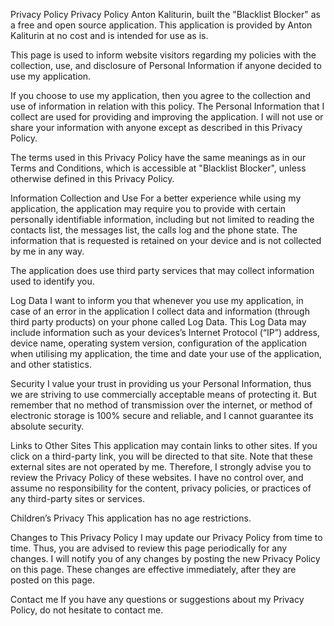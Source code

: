 Privacy Policy
Privacy Policy Anton Kaliturin, built the "Blacklist Blocker" as a free and open source application. This application is provided by Anton Kaliturin at no cost and is intended for use as is.

This page is used to inform website visitors regarding my policies with the collection, use, and disclosure of Personal Information if anyone decided to use my application.

If you choose to use my application, then you agree to the collection and use of information in relation with this policy. The Personal Information that I collect are used for providing and improving the application. I will not use or share your information with anyone except as described in this Privacy Policy.

The terms used in this Privacy Policy have the same meanings as in our Terms and Conditions, which is accessible at "Blacklist Blocker", unless otherwise defined in this Privacy Policy.

Information Collection and Use
For a better experience while using my application, the application may require you to provide with certain personally identifiable information, including but not limited to reading the contacts list, the messages list, the calls log and the phone state. The information that is requested is retained on your device and is not collected by me in any way.

The application does use third party services that may collect information used to identify you.

Log Data
I want to inform you that whenever you use my application, in case of an error in the application I collect data and information (through third party products) on your phone called Log Data. This Log Data may include information such as your devices’s Internet Protocol (“IP”) address, device name, operating system version, configuration of the application when utilising my application, the time and date your use of the application, and other statistics.

Security
I value your trust in providing us your Personal Information, thus we are striving to use commercially acceptable means of protecting it. But remember that no method of transmission over the internet, or method of electronic storage is 100% secure and reliable, and I cannot guarantee its absolute security.

Links to Other Sites
This application may contain links to other sites. If you click on a third-party link, you will be directed to that site. Note that these external sites are not operated by me. Therefore, I strongly advise you to review the Privacy Policy of these websites. I have no control over, and assume no responsibility for the content, privacy policies, or practices of any third-party sites or services.

Children’s Privacy
This application has no age restrictions.

Changes to This Privacy Policy
I may update our Privacy Policy from time to time. Thus, you are advised to review this page periodically for any changes. I will notify you of any changes by posting the new Privacy Policy on this page. These changes are effective immediately, after they are posted on this page.

Contact me
If you have any questions or suggestions about my Privacy Policy, do not hesitate to contact me.
